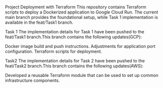 Project Deployment with Terraform
This repository contains Terraform scripts to deploy a Dockerized application to Google Cloud Run. The current main branch provides the foundational setup, while Task 1 implementation is available in the feat/Task1 branch.

Task 1 The implementation details for Task 1 have been pushed to the feat/Task1 branch.This branch contains the following updates(GCP):

Docker image build and push instructions. Adjustments for application port configuration. Terraform scripts for deployment.

Task2  The implementation details for Task 2 have been pushed to the feat/Task2 branch.This branch contains the following updates(AWS):

Developed a reusable Terraform module that can be used to set up common infrastructure components.
